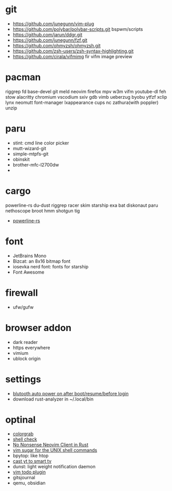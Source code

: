 # git
- https://github.com/junegunn/vim-plug
- https://github.com/polybar/polybar-scripts.git    bspwm/scripts
- https://github.com/jarun/ddgr.git
- https://github.com/junegunn/fzf.git
- https://github.com/ohmyzsh/ohmyzsh.git
- https://github.com/zsh-users/zsh-syntax-highlighting.git
- https://github.com/cirala/vifmimg fir vifm image preview

# pacman
riggrep fd base-devel git meld neovim firefox mpv w3m vifm youtube-dl feh stow
alacritty chromium vscodium sxiv gdb vimb ueberzug byobu ytfzf xclip lynx 
neomutt font-manager lxappearance cups nc zathura(with poppler) unzip

# paru
- stint: cmd line color picker
- mutt-wizard-git
- simple-mtpfs-git
- obinskit
- brother-mfc-l2700dw
- 
# cargo
powerline-rs du-dust riggrep racer skim starship exa bat  diskonaut paru
nethoscope broot hmm shotgun tig
- [powerline-rs](https://github.com/jD91mZM2/powerline-rs.git)

# font
- JetBrains Mono
- Bizcat:  an 8x16 bitmap font
- iosevka nerd font: fonts for starship
- Font Awesome

# firewall
- ufw/gufw

# browser addon
- dark reader
- https everywhere
- vimium
- ublock origin

# settings
- [blutooth auto power on after boot/resume/before login](https://wiki.archlinux.org/title/Bluetooth)
- download rust-analyzer in ~/.local/bin

# optinal
- [colorgrab](https://github.com/nielssp/colorgrab)
- [shell check](https://github.com/koalaman/shellcheck)
- [No Nonsense Neovim Client in Rust](https://github.com/Kethku/neovide)
- [vim sugar for the UNIX shell commands](https://github.com/tpope/vim-eunuch)   
- bpytop: like htop
- [cast yt to smart tv](https://github.com/MarcoLucidi01/ytcast)    
- dunst: light weight notification daemon
- [vim todo plugin](https://github.com/dewyze/vim-tada)
- gitsjournal
- qemu, obsidian
